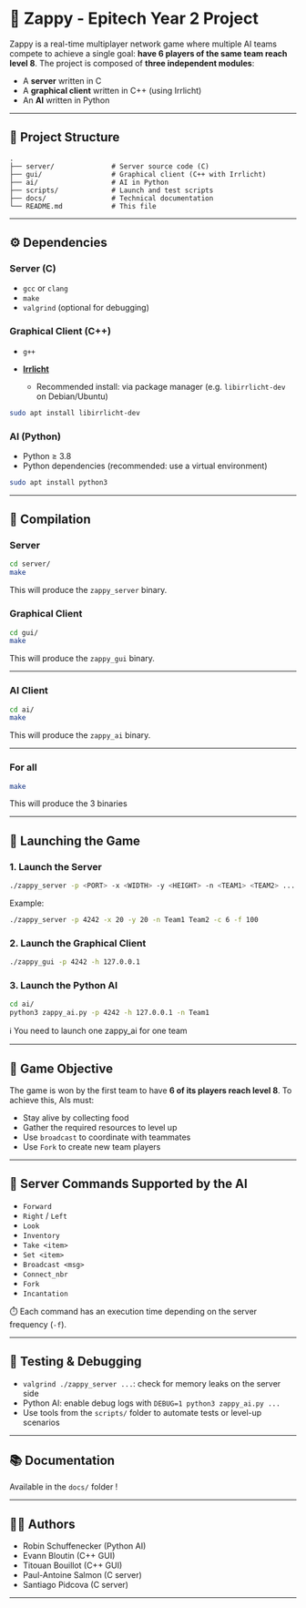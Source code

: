 # 🧠 Zappy - Epitech Year 2 Project

Zappy is a real-time multiplayer network game where multiple AI teams compete to achieve a single goal: **have 6 players of the same team reach level 8**. The project is composed of **three independent modules**:

* A **server** written in C
* A **graphical client** written in C++ (using Irrlicht)
* An **AI** written in Python

---

## 📁 Project Structure

```
.
├── server/              # Server source code (C)
├── gui/                 # Graphical client (C++ with Irrlicht)
├── ai/                  # AI in Python
├── scripts/             # Launch and test scripts
├── docs/                # Technical documentation
└── README.md            # This file
```

---

## ⚙️ Dependencies

### Server (C)

* `gcc` or `clang`
* `make`
* `valgrind` (optional for debugging)

### Graphical Client (C++)

* `g++`
* [**Irrlicht**](https://irrlicht.sourceforge.net/)

  * Recommended install: via package manager (e.g. `libirrlicht-dev` on Debian/Ubuntu)

```bash
sudo apt install libirrlicht-dev
```

### AI (Python)

* Python ≥ 3.8
* Python dependencies (recommended: use a virtual environment)

```bash
sudo apt install python3
```

---

## 🔨 Compilation

### Server

```bash
cd server/
make
```

This will produce the `zappy_server` binary.

### Graphical Client

```bash
cd gui/
make
```

This will produce the `zappy_gui` binary.

---


### AI Client

```bash
cd ai/
make
```

This will produce the `zappy_ai` binary.

---

### For all

```bash
make
```

This will produce the 3 binaries

---

## 🚀 Launching the Game

### 1. Launch the Server

```bash
./zappy_server -p <PORT> -x <WIDTH> -y <HEIGHT> -n <TEAM1> <TEAM2> ... -c <CLIENTS> -f <FREQ>
```

Example:

```bash
./zappy_server -p 4242 -x 20 -y 20 -n Team1 Team2 -c 6 -f 100
```

### 2. Launch the Graphical Client

```bash
./zappy_gui -p 4242 -h 127.0.0.1
```

### 3. Launch the Python AI

```bash
cd ai/
python3 zappy_ai.py -p 4242 -h 127.0.0.1 -n Team1
```

ℹ️ You need to launch one zappy_ai for one team

---

## 🎯 Game Objective

The game is won by the first team to have **6 of its players reach level 8**. To achieve this, AIs must:

* Stay alive by collecting food
* Gather the required resources to level up
* Use `broadcast` to coordinate with teammates
* Use `Fork` to create new team players

---

## 🧩 Server Commands Supported by the AI

* `Forward`
* `Right` / `Left`
* `Look`
* `Inventory`
* `Take <item>`
* `Set <item>`
* `Broadcast <msg>`
* `Connect_nbr`
* `Fork`
* `Incantation`

⏱️ Each command has an execution time depending on the server frequency (`-f`).

---

## 🧪 Testing & Debugging

* `valgrind ./zappy_server ...`: check for memory leaks on the server side
* Python AI: enable debug logs with `DEBUG=1 python3 zappy_ai.py ...`
* Use tools from the `scripts/` folder to automate tests or level-up scenarios

---

## 📚 Documentation

Available in the `docs/` folder !

---

## 👨‍💻 Authors

* Robin Schuffenecker (Python AI)
* Evann Bloutin (C++ GUI)
* Titouan Bouillot (C++ GUI)
* Paul-Antoine Salmon (C server)
* Santiago Pidcova (C server)

---
